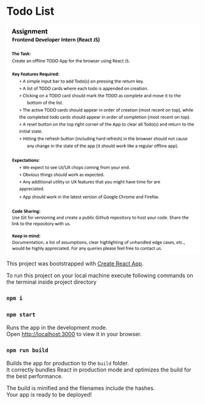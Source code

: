 # Todo List

![assignment details - problem statement](image.png)

This project was bootstrapped with [Create React App](https://github.com/facebook/create-react-app).

To run this project on your local machine execute following commands on the terminal inside project directory

### `npm i`

### `npm start`

Runs the app in the development mode.\
Open [http://localhost:3000](http://localhost:3000) to view it in your browser.

### `npm run build`

Builds the app for production to the `build` folder.\
It correctly bundles React in production mode and optimizes the build for the best performance.

The build is minified and the filenames include the hashes.\
Your app is ready to be deployed!
